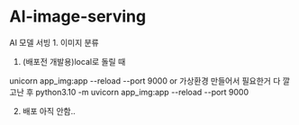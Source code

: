 # AI-image-serving
AI 모델 서빙 1. 이미지 분류

1. (배포전 개발용)local로 돌릴 때 

unicorn app_img:app --reload --port 9000 
or 
가상환경 만들어서 필요한거 다 깔고난 후
python3.10 -m uvicorn app_img:app --reload --port 9000

2. 배포 아직 안함..